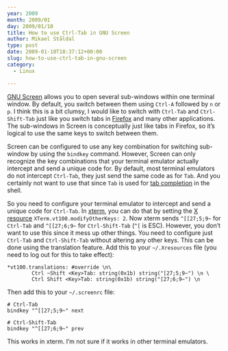 ```yaml
---
year: 2009
month: 2009/01
day: 2009/01/10
title: How to use Ctrl-Tab in GNU Screen
author: Mikael Ståldal
type: post
date: 2009-01-10T18:37:12+00:00
slug: how-to-use-ctrl-tab-in-gnu-screen
category:
  - Linux

---
```

[GNU Screen][1] allows you to open several sub-windows within one terminal window. By default, you switch between them using `Ctrl-A` followed by `n` or `p`. I think this is a bit clumsy, I would like to switch with `Ctrl-Tab` and `Ctrl-Shift-Tab` just like you switch tabs in [Firefox][2] and many other applications. The sub-windows in Screen is conceptually just like tabs in Firefox, so it&#8217;s logical to use the same keys to switch between them.

Screen can be configured to use any key combination for switching sub-window by using the `bindkey` command. However, Screen can only recognize the key combinations that your terminal emulator actually intercept and send a unique code for. By default, most terminal emulators do not intercept `Ctrl-Tab`, they just send the same code as for `Tab`. And you certainly not want to use that since `Tab` is used for [tab completion][3] in the shell.

So you need to configure your terminal emulator to intercept and send a unique code for `Ctrl-Tab`. In [xterm][4], you can do that by setting the [X resource][5] `XTerm.vt100.modifyOtherKeys: 2`. Now xterm sends `^[[27;5;9~` for `Ctrl-Tab` and `^[[27;6;9~` for `Ctrl-Shift-Tab` (`^[` is ESC). However, you don&#8217;t want to use this since it mess up other things. You need to configure just `Ctrl-Tab` and `Ctrl-Shift-Tab` without altering any other keys. This can be done using the translation feature. Add this to your `~/.Xresources` file (you need to log out for this to take effect):

```
*vt100.translations: #override \n\
        Ctrl ~Shift <Key>Tab: string(0x1b) string("[27;5;9~") \n \
        Ctrl Shift <Key>Tab: string(0x1b) string("[27;6;9~") \n

```

Then add this to your `~/.screenrc` file:

```
# Ctrl-Tab
bindkey "^[[27;5;9~" next

# Ctrl-Shift-Tab
bindkey "^[[27;6;9~" prev

```

This works in xterm. I&#8217;m not sure if it works in other terminal emulators.

 [1]: http://en.wikipedia.org/wiki/GNU_Screen
 [2]: http://www.mozilla.com/firefox/
 [3]: http://en.wikipedia.org/wiki/Tab_completion
 [4]: http://en.wikipedia.org/wiki/Xterm
 [5]: http://en.wikipedia.org/wiki/X_resources